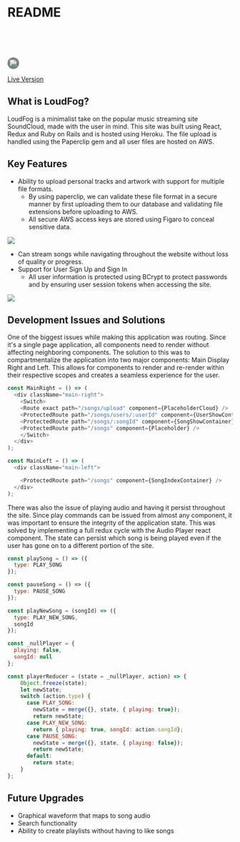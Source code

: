 # README

<br><br><br>


<div style="background:grey; display:inline-block; border-radius: 20px; padding: 5px;"> <img src="https://s3-us-west-1.amazonaws.com/loudfog/cloud-2.png" /></div>

[Live Version](https://loudfog.herokuapp.com/#/)

## What is LoudFog?

LoudFog is a minimalist take on the popular music streaming site SoundCloud, made with the user in mind. This site was built using React, Redux and Ruby on Rails and is hosted using Heroku. The file upload is handled using the Paperclip gem and all user files are hosted on AWS.

## Key Features

+ Ability to upload personal tracks and artwork with support for multiple file formats.
  * By using paperclip, we can validate these file format in a secure manner by first uploading them to our database and validating file extensions before uploading to AWS.
  * All secure AWS access keys are stored using Figaro to conceal sensitive data.

![ ](https://media.giphy.com/media/xUOxfnmWoB3opPo3pm/giphy.gif)

+ Can stream songs while navigating throughout the website without loss of quality or progress.
+ Support for User Sign Up and Sign In
  * All user information is protected using BCrypt to protect passwords and by ensuring user session tokens when accessing the site.

![ ](https://media.giphy.com/media/xUOxf1XU8pRIMmfIEU/giphy.gif)

## Development Issues and Solutions

One of the biggest issues while making this application was routing. Since it's a single page application, all components need to render without affecting neighboring components. The solution to this was to compartmentalize the application into two major components: Main Display Right and Left. This allows for components to render and re-render within their respective scopes and creates a seamless experience for the user.

```javascript
const MainRight = () => (
  <div className="main-right">
    <Switch>
    <Route exact path="/songs/upload" component={PlaceholderCloud} />
    <ProtectedRoute path="/songs/users/:userId" component={UserShowContainer} />
    <ProtectedRoute path="/songs/:songId" component={SongShowContainer} />
    <ProtectedRoute path="/songs" component={Placeholder} />
    </Switch>
  </div>
);

const MainLeft = () => (
  <div className="main-left">

    <ProtectedRoute path="/songs" component={SongIndexContainer} />
  </div>
);
```

There was also the issue of playing audio and having it persist throughout the site. Since play commands can be issued from almost any component, it was important to ensure the integrity of the application state. This was solved by implementing a full redux cycle with the Audio Player react component. The state can persist which song is being played even if the user has gone on to a different portion of the site.

```javascript
const playSong = () => ({
  type: PLAY_SONG
});

const pauseSong = () => ({
  type: PAUSE_SONG
});

const playNewSong = (songId) => ({
  type: PLAY_NEW_SONG,
  songId
});

const _nullPlayer = {
  playing: false,
  songId: null
};

const playerReducer = (state = _nullPlayer, action) => {
    Object.freeze(state);
    let newState;
    switch (action.type) {
      case PLAY_SONG:
        newState = merge({}, state, { playing: true});
        return newState;
      case PLAY_NEW_SONG:
        return { playing: true, songId: action.songId};
      case PAUSE_SONG:
        newState = merge({}, state, { playing: false});
        return newState;
      default:
        return state;
    }
};

```
## Future Upgrades

+ Graphical waveform that maps to song audio
+ Search functionality
+ Ability to create playlists without having to like songs
